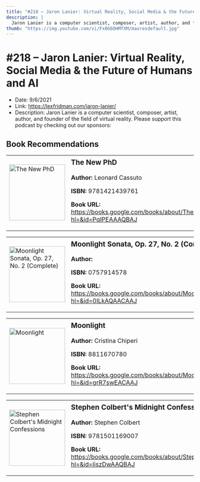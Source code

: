 ```yaml
---
title: "#218 – Jaron Lanier: Virtual Reality, Social Media & the Future of Humans and AI"
description: |
  Jaron Lanier is a computer scientist, composer, artist, author, and founder of the field of virtual reality. Please support this podcast by checking out our sponsors:"
thumb: "https://img.youtube.com/vi/Fx0G6DHMfXM/maxresdefault.jpg"
---
```


# #218 – Jaron Lanier: Virtual Reality, Social Media & the Future of Humans and AI

  - Date: 9/6/2021
  - Link: https://lexfridman.com/jaron-lanier/
  - Description: Jaron Lanier is a computer scientist, composer, artist, author, and founder of the field of virtual reality. Please support this podcast by checking out our sponsors:

## Book Recommendations

<table style="border: none;"><tr style="border: none;"><td style="border: none;"><img src="https://books.google.com/books/content?id=PqIPEAAAQBAJ&printsec=frontcover&img=1&zoom=1&edge=curl&source=gbs_api" alt="The New PhD" width="150" style="vertical-align: top;"></td><td style="border: none; vertical-align: top;"><h3 style='margin-top: 5'>The New PhD</h3><p><strong>Author:</strong> Leonard Cassuto</p><p><strong>ISBN:</strong> 9781421439761</p><p><strong>Book URL:</strong> <a href="https://books.google.com/books/about/The_New_PhD.html?hl=&id=PqIPEAAAQBAJ">https://books.google.com/books/about/The_New_PhD.html?hl=&id=PqIPEAAAQBAJ</a></p></td></tr></table>
<table style="border: none;"><tr style="border: none;"><td style="border: none;"><img src="https://books.google.com/books/content?id=0ILkAQAACAAJ&printsec=frontcover&img=1&zoom=1&source=gbs_api" alt="Moonlight Sonata, Op. 27, No. 2 (Complete)" width="150" style="vertical-align: top;"></td><td style="border: none; vertical-align: top;"><h3 style='margin-top: 5'>Moonlight Sonata, Op. 27, No. 2 (Complete)</h3><p><strong>Author:</strong> </p><p><strong>ISBN:</strong> 0757914578</p><p><strong>Book URL:</strong> <a href="https://books.google.com/books/about/Moonlight_Sonata_Op_27_No_2_Complete.html?hl=&id=0ILkAQAACAAJ">https://books.google.com/books/about/Moonlight_Sonata_Op_27_No_2_Complete.html?hl=&id=0ILkAQAACAAJ</a></p></td></tr></table>
<table style="border: none;"><tr style="border: none;"><td style="border: none;"><img src="https://books.google.com/books/content?id=grR7swEACAAJ&printsec=frontcover&img=1&zoom=1&source=gbs_api" alt="Moonlight" width="150" style="vertical-align: top;"></td><td style="border: none; vertical-align: top;"><h3 style='margin-top: 5'>Moonlight</h3><p><strong>Author:</strong> Cristina Chiperi</p><p><strong>ISBN:</strong> 8811670780</p><p><strong>Book URL:</strong> <a href="https://books.google.com/books/about/Moonlight.html?hl=&id=grR7swEACAAJ">https://books.google.com/books/about/Moonlight.html?hl=&id=grR7swEACAAJ</a></p></td></tr></table>
<table style="border: none;"><tr style="border: none;"><td style="border: none;"><img src="https://books.google.com/books/content?id=IiszDwAAQBAJ&printsec=frontcover&img=1&zoom=1&edge=curl&source=gbs_api" alt="Stephen Colbert's Midnight Confessions" width="150" style="vertical-align: top;"></td><td style="border: none; vertical-align: top;"><h3 style='margin-top: 5'>Stephen Colbert's Midnight Confessions</h3><p><strong>Author:</strong> Stephen Colbert</p><p><strong>ISBN:</strong> 9781501169007</p><p><strong>Book URL:</strong> <a href="https://books.google.com/books/about/Stephen_Colbert_s_Midnight_Confessions.html?hl=&id=IiszDwAAQBAJ">https://books.google.com/books/about/Stephen_Colbert_s_Midnight_Confessions.html?hl=&id=IiszDwAAQBAJ</a></p></td></tr></table>

